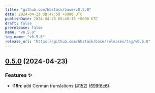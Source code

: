 ```yaml
---
title: "github.com/hbstack/base/v0.5.0"
date: 2024-04-23 08:47:59 +0000 UTC
publishDate: 2024-04-23 08:48:13 +0000 UTC
draft: false
prerelease: false
name: "v0.5.0"
tag_name: "v0.5.0"
release_url: "https://github.com/hbstack/base/releases/tag/v0.5.0"
---
```


## [0.5.0](https://github.com/hbstack/base/compare/v0.4.6...v0.5.0) (2024-04-23)


### Features ✨

* **i18n:** add German translations ([#152](https://github.com/hbstack/base/issues/152)) ([696f6c6](https://github.com/hbstack/base/commit/696f6c60c7ab99b47e752ed81b94d6d047d87967))
